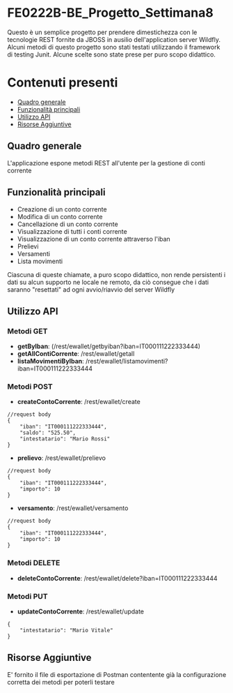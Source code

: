 # FE0222B-BE_Progetto_Settimana8
Questo è un semplice progetto per prendere dimestichezza con le tecnologie REST fornite da JBOSS in ausilio dell'application server Wildfly.
Alcuni metodi di questo progetto sono stati testati utilizzando il framework di testing Junit.
Alcune scelte sono state prese per puro scopo didattico.

# Contenuti presenti
- [Quadro generale](#Quadro-generale)
- [Funzionalità principali](#Funzionalità-principali)
- [Utilizzo API](#Utilizzo-API)
- [Risorse Aggiuntive](#Risorse-Aggiuntive)

## Quadro generale
L'applicazione espone metodi REST all'utente per la gestione di conti corrente

## Funzionalità principali
- Creazione di un conto corrente
- Modifica di un conto corrente
- Cancellazione di un conto corrente
- Visualizzazione di tutti i conti corrente
- Visualizzazione di un conto corrente attraverso l'iban
- Prelievi
- Versamenti
- Lista movimenti

Ciascuna di queste chiamate, a puro scopo didattico, non rende persistenti i dati su alcun supporto ne locale ne remoto, da ciò consegue che i dati saranno "resettati" ad ogni avvio/riavvio del server Wildfly

## Utilizzo API
### Metodi GET
- **getByIban**:   (/rest/ewallet/getbyiban?iban=IT000111222333444)
- **getAllContiCorrente**:   /rest/ewallet/getall
- **listaMovimentiByIban**:    /rest/ewallet/listamovimenti?iban=IT000111222333444

### Metodi POST
- **createContoCorrente**:   /rest/ewallet/create
```
//request body
{
    "iban": "IT000111222333444",
    "saldo": "525.50",
    "intestatario": "Mario Rossi"
}
```
- **prelievo**:   /rest/ewallet/prelievo
```
//request body
{
    "iban": "IT000111222333444",
    "importo": 10
}
```
- **versamento**:    /rest/ewallet/versamento
```
//request body
{
    "iban": "IT000111222333444",
    "importo": 10
}
```

### Metodi DELETE
- **deleteContoCorrente**:   /rest/ewallet/delete?iban=IT000111222333444

### Metodi PUT
- **updateContoCorrente**:   /rest/ewallet/update
 ```
 {
     "intestatario": "Mario Vitale"
 }
 ```
 
 ## Risorse Aggiuntive
 E' fornito il file di esportazione di Postman contentente già la configurazione corretta dei metodi per poterli testare
